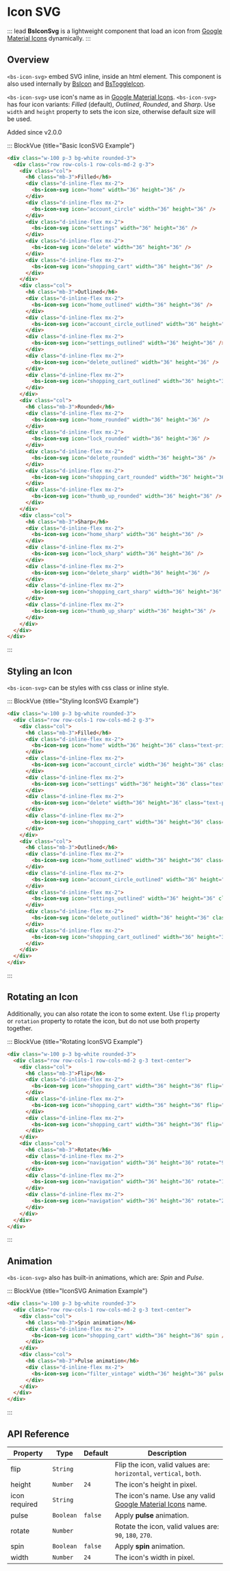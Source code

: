 # Icon SVG

::: lead
**BsIconSvg** is a lightweight component that load an icon from
[Google Material Icons](https://fonts.google.com/icons?icon.set=Material+Icons) dynamically.
:::


## Overview

`<bs-icon-svg>` embed SVG inline, inside an html element. This component is also
used internally by [BsIcon](/components/icon) and [BsToggleIcon](/components/toggle-icon).

`<bs-icon-svg>` use icon's name as in
[Google Material Icons](https://fonts.google.com/icons?icon.set=Material+Icons).
`<bs-icon-svg>` has four icon variants: _Filled_ (default), _Outlined_, _Rounded_,
and _Sharp_. Use `width` and `height` property to sets the icon size, otherwise 
default size will be used.

<SmallNote color="teal">Added since v2.0.0</SmallNote>

::: BlockVue {title="Basic IconSVG Example"}

```html
<div class="w-100 p-3 bg-white rounded-3">
  <div class="row row-cols-1 row-cols-md-2 g-3">
    <div class="col">
      <h6 class="mb-3">Filled</h6>
      <div class="d-inline-flex mx-2">
        <bs-icon-svg icon="home" width="36" height="36" />
      </div>
      <div class="d-inline-flex mx-2">
        <bs-icon-svg icon="account_circle" width="36" height="36" />
      </div>
      <div class="d-inline-flex mx-2">
        <bs-icon-svg icon="settings" width="36" height="36" />
      </div>
      <div class="d-inline-flex mx-2">
        <bs-icon-svg icon="delete" width="36" height="36" />
      </div>
      <div class="d-inline-flex mx-2">
        <bs-icon-svg icon="shopping_cart" width="36" height="36" />
      </div>
    </div>
    <div class="col">
      <h6 class="mb-3">Outlined</h6>
      <div class="d-inline-flex mx-2">
        <bs-icon-svg icon="home_outlined" width="36" height="36" />
      </div>
      <div class="d-inline-flex mx-2">
        <bs-icon-svg icon="account_circle_outlined" width="36" height="36" />
      </div>
      <div class="d-inline-flex mx-2">
        <bs-icon-svg icon="settings_outlined" width="36" height="36" />
      </div>
      <div class="d-inline-flex mx-2">
        <bs-icon-svg icon="delete_outlined" width="36" height="36" />
      </div>
      <div class="d-inline-flex mx-2">
        <bs-icon-svg icon="shopping_cart_outlined" width="36" height="36" />
      </div>
    </div>
    <div class="col">
      <h6 class="mb-3">Rounded</h6>
      <div class="d-inline-flex mx-2">
        <bs-icon-svg icon="home_rounded" width="36" height="36" />
      </div>
      <div class="d-inline-flex mx-2">
        <bs-icon-svg icon="lock_rounded" width="36" height="36" />
      </div>
      <div class="d-inline-flex mx-2">
        <bs-icon-svg icon="delete_rounded" width="36" height="36" />
      </div>
      <div class="d-inline-flex mx-2">
        <bs-icon-svg icon="shopping_cart_rounded" width="36" height="36" />
      </div>
      <div class="d-inline-flex mx-2">
        <bs-icon-svg icon="thumb_up_rounded" width="36" height="36" />
      </div>
    </div>
    <div class="col">
      <h6 class="mb-3">Sharp</h6>
      <div class="d-inline-flex mx-2">
        <bs-icon-svg icon="home_sharp" width="36" height="36" />
      </div>
      <div class="d-inline-flex mx-2">
        <bs-icon-svg icon="lock_sharp" width="36" height="36" />
      </div>
      <div class="d-inline-flex mx-2">
        <bs-icon-svg icon="delete_sharp" width="36" height="36" />
      </div>
      <div class="d-inline-flex mx-2">
        <bs-icon-svg icon="shopping_cart_sharp" width="36" height="36" />
      </div>
      <div class="d-inline-flex mx-2">
        <bs-icon-svg icon="thumb_up_sharp" width="36" height="36" />
      </div>
    </div>
  </div>
</div>
```
:::


## Styling an Icon

`<bs-icon-svg>` can be styles with css class or inline style.

::: BlockVue {title="Styling IconSVG Example"}

```html
<div class="w-100 p-3 bg-white rounded-3">
  <div class="row row-cols-1 row-cols-md-2 g-3">
    <div class="col">
      <h6 class="mb-3">Filled</h6>
      <div class="d-inline-flex mx-2">
        <bs-icon-svg icon="home" width="36" height="36" class="text-primary" />
      </div>
      <div class="d-inline-flex mx-2">
        <bs-icon-svg icon="account_circle" width="36" height="36" class="text-primary" />
      </div>
      <div class="d-inline-flex mx-2">
        <bs-icon-svg icon="settings" width="36" height="36" class="text-primary" />
      </div>
      <div class="d-inline-flex mx-2">
        <bs-icon-svg icon="delete" width="36" height="36" class="text-primary" />
      </div>
      <div class="d-inline-flex mx-2">
        <bs-icon-svg icon="shopping_cart" width="36" height="36" class="text-primary" />
      </div>
    </div>
    <div class="col">
      <h6 class="mb-3">Outlined</h6>
      <div class="d-inline-flex mx-2">
        <bs-icon-svg icon="home_outlined" width="36" height="36" class="text-danger" />
      </div>
      <div class="d-inline-flex mx-2">
        <bs-icon-svg icon="account_circle_outlined" width="36" height="36" class="text-danger" />
      </div>
      <div class="d-inline-flex mx-2">
        <bs-icon-svg icon="settings_outlined" width="36" height="36" class="text-danger" />
      </div>
      <div class="d-inline-flex mx-2">
        <bs-icon-svg icon="delete_outlined" width="36" height="36" class="text-danger" />
      </div>
      <div class="d-inline-flex mx-2">
        <bs-icon-svg icon="shopping_cart_outlined" width="36" height="36" class="text-danger" />
      </div>
    </div>
  </div>
</div>
```
:::


## Rotating an Icon

Additionally, you can also rotate the icon to some extent. Use `flip` property or `rotation` 
property to rotate the icon, but do not use both property together.

::: BlockVue {title="Rotating IconSVG Example"}

```html
<div class="w-100 p-3 bg-white rounded-3">
  <div class="row row-cols-1 row-cols-md-2 g-3 text-center">
    <div class="col">
      <h6 class="mb-3">Flip</h6>
      <div class="d-inline-flex mx-2">
        <bs-icon-svg icon="shopping_cart" width="36" height="36" flip="horizontal" />
      </div>
      <div class="d-inline-flex mx-2">
        <bs-icon-svg icon="shopping_cart" width="36" height="36" flip="vertical" />
      </div>
      <div class="d-inline-flex mx-2">
        <bs-icon-svg icon="shopping_cart" width="36" height="36" flip="both" />
      </div>
    </div>
    <div class="col">
      <h6 class="mb-3">Rotate</h6>
      <div class="d-inline-flex mx-2">
        <bs-icon-svg icon="navigation" width="36" height="36" rotate="90" />
      </div>
      <div class="d-inline-flex mx-2">
        <bs-icon-svg icon="navigation" width="36" height="36" rotate="180" />
      </div>
      <div class="d-inline-flex mx-2">
        <bs-icon-svg icon="navigation" width="36" height="36" rotate="270" />
      </div>
    </div>
  </div>
</div>
```
:::


## Animation

`<bs-icon-svg>` also has built-in animations, which are: _Spin_ and _Pulse_.

::: BlockVue {title="IconSVG Animation Example"}

```html
<div class="w-100 p-3 bg-white rounded-3">
  <div class="row row-cols-1 row-cols-md-2 g-3 text-center">
    <div class="col">
      <h6 class="mb-3">Spin animation</h6>
      <div class="d-inline-flex mx-2">
        <bs-icon-svg icon="shopping_cart" width="36" height="36" spin />
      </div>
    </div>
    <div class="col">
      <h6 class="mb-3">Pulse animation</h6>
      <div class="d-inline-flex mx-2">
        <bs-icon-svg icon="filter_vintage" width="36" height="36" pulse />
      </div>
    </div>
  </div>
</div>

```
:::


## API Reference

<BsTabs v-model="tabs1active" variant="material" color="grey-700" class="doc-api-reference">
  <BsTab label="Props" url="#api-reference">
    <div class="doc-table-responsive doc-table-props">

| Property | Type     | Default | Description |
|----------|----------|---------|-------------|
| flip     | `String` |         | Flip the icon, valid values are: `horizontal`, `vertical`, `both`. |
| height   | `Number` | `24`    | The icon's height in pixel. |
| icon <Badge type="danger">required</Badge> | `String` |  | The icon's name. Use any valid [Google Material Icons](https://fonts.google.com/icons?icon.set=Material+Icons) name. |
| pulse    | `Boolean`| `false` | Apply **pulse** animation. |
| rotate   | `Number` |         | Rotate the icon, valid values are: `90`, `180`, `270`. |
| spin     | `Boolean`| `false` | Apply **spin** animation. |
| width    | `Number` | `24`    | The icon's width in pixel. |

</div>
  </BsTab>
</BsTabs>


<script lang="ts" setup>
import { ref } from 'vue';

const tabs1active = ref(0);
</script>
